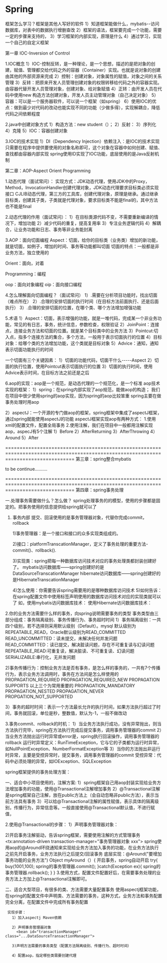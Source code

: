 # Spring

框架怎么学习？框架是其他人写好的软件
1）知道框架能做什么，mybatis--访问数据库，对表中的数据执行增删查改
2）框架的语法，框架要完成一个功能，需要一定的步骤来支持的，
3）学习框架的内部实现，原理是什么
4）通过学习，实现一个自己的自定义框架

第一章 IOC-Inversion of Control

1.IOC概念
1）IOC-控制反转，是一种理论，是一个思想，描述的是把对象的创建，赋值、管理都交给代码之外的容器（Container）实现。也就是说对象的创建由其他的外部资源来完成
2）控制：创建对象，对象属性的赋值，对象之间的关系管理
3）反转：把原来开发人员管理创建对象的权限转移给代码之外的容器实现。由容器代替开发人员管理对象，创建对象、给对象赋值
4）正转：由开发人员在代码中使用new 构造方法创建对象，开发人员主动管理对象（自己决定对象）
5）容器：可以是一个服务器软件，可以说一个框架（如spring）
6）使用IOC的优点：做到最少对代码的改动也能实现不同的功能（少做多得），实现解耦合，降低代码之间依赖程度

2.java中创建对象方式
1）构造方法：new student（）；
2）反射：
3）序列化
4）克隆
5）IOC：容器创建对象


3.IOC的技术实现
1）DI（Dependency Injection）依赖注入：是IOC的技术实现
只需要在程序中提供要使用的对象名称即可，这个对象在容器中如何创建、赋值、查找都由容器内部实现 
spring使用ID实现了IOC功能，底层使用的是Java反射机制




第二章：AOP-Aspect Orient Programming

1.动态代理（面试常问）：
  实现方式：JDK动态代理，使用JDK中的Proxy，Method，InvocationHandler创建代理对象，JDK动态代理要求目标类必须实现接口
           CJLIB动态代理，第三方的工具库，创建代理对象，原理是继承。通过继承目标类，创建其子类，子类就是代理对象，要求目标类不能是final的，其中方法也不能是final
           
2.动态代理的作用（面试常问）：
1）在目标类源代码不变，不需要重新编译的情况下，增加功能
2）减少代码的重复，提高复用率
3）专注业务逻辑代码
4）解耦合，让业务功能和日志、事务等非业务能封离

3.AOP：面向切面编程
  Aspect：切面，给你的目标类（业务类）增加的新功能，就是切面，如例子，增加的时间、事务等功能都叫切面
          切面的特点：一般都是非业务方法，独立使用的
          
  Orient：面向，对着
  
  Programming：编程
  
  oop：面向对象编程
  oip：面向接口编程
  
4.怎么理解面向切面编程？（面试常问）
1）.需要在分析项目功能时，找出切面（难点所在）
2）.合理的安排切面的执行时间（在目标方法前面执行、还是后面执行）
3）.合理的安排切面的位置，在哪个类、哪个方法增加增强功能

5.术语
1）Aspect：切面，表示增强的功能，就是一堆代码，完成某一个非业务功能，常见的有日志，事务，统计信息，参数检查，权限验证
2）JoinPoint：连接点，连接业务方法和切面的位置。就是某个目标类中的业务方法
3）Pointcut:切入点，指多个连接方法的集合，多个方法，一般用于表示切面执行的位置
4）目标对象：给哪个类的方法增加功能，这个类就是目标对象
5）Advice：通知，通知表示切面功能执行的时间

一个切面有三个关键因素：
1）切面的功能代码，切面干什么-----Aspect
2）切面的执行位置，使用Pointcut表示切面执行的位置
3）切面的执行时间，使用Advice表示时间，在目标方法之前还是之后
           
6.aop的实现：aop是一个规范，是动态代理的一个规范化，是一个标准
 aop技术实现的框架：
 1）spring：在spring内部实现了aop规范，能做aop的构造；
            我们在项目中很少使用spring的aop实现，因为spring的aop比较笨重
            spring主要在做事务处理时用aop
            
 2）aspectJ：一个开源的专门做aop的框架，spring框架中集成了aspectJ框架，通过spring就能使用aspectJ的功能
             aspectJ框架实现aop有两种方式：
             1.使用xml的配置文件，配置全局事务
             2.使用注解，我们在项目中一般都用注解实现aop，aspecJ有5个注解
               1）Before
               2）AfterReturning
               3）AfterThrowing
               4）Around
               5）After
               
 
 
 
 ====================================================================================================================================
 第三章：spring整合mybatis
 
 to be continue..........
 
 
 ====================================================================================================================================
 第四章：spring事务处理
 
 一.处理事务需要做什么？怎么做？
 spring处理事务的的模型，使用的步骤都是固定的。把事务使用的信息提供给spring就可以了
 
 1. 事务内部 提交、回滚使用的是事务管理器对象，代替你完成commit，rollback
    
    1)事务管理器：是一个接口和接口的众多实现类组成的。
    
    2)接口：platformTranscationManager，定义了事务处理的重要方法-commit()、rollback().
    
    3)实现类：spring把每一种数据库访问技术对应的事务处理类都封装创建好了。
           mybatis访问数据库——spring创建好的是DataSourceTranscationManager
           hibernate访问数据库——spring创建好的是HibernateTranscationManager
          
    4)怎么使用：你需要告诉spring需要用的是哪种数据库访问技术
    5)如何告诉：在spring配置文件中使用<bean>标签声明使用的数据库访问技术对应的实现类就可以了
            如，使用mybatis访问数据库技术：<bean id="xxx" class="...DataSourceTranscationManager">
                使用Hibernate访问数据库技术：<bean id="xxx" class="...HibernateTranscationManager">
  
 2.你的业务方法需要什么样的事务，向spring说明需要事务的类型
   事务类型由三部分组成：事务隔离级别、事务传播行为、事务超时时间
   1）事务隔离级别：一共四个级别，若不选择则采用默认级别（Default）。mysql 默认级别为REPEATABLE_READ，Oracle默认级别为READ_COMMITTED
      READ_UNCOMMITTED：读未提交，未解决任何并发问题
      READ_COMMITTED：读已提交，解决脏读问题，存在不可重复读与幻读问题
      REPEATABLE_READ:可重复读，解决脏读、不可重复读、幻读问题
      SERIALIZABLE:串行化，无并发问题
  
   2)事务传播行为：控制业务方法是否有事务，是怎么样的事务的，一共有7个传播行为，表示业务方法调用时，事务在方法间是怎么样使用的
     PROPAGATION_REQUIRED
     PROPAGATION_REQUIRED_NEW
     PROPAGATION SUPPORTS
     以上三个为常用重要的
     PROPAGATION_MANDATORY
     PROPAGATION_NESTED
     PROPAGATION_NEVER
     PROPGATION_NOT_SUPPORTED
  
  3）事务的超时时间：表示一个方法最长允许的执行时间，如果方法执行超过了时间，事务就回滚，单位是秒，整数值，默认为-1，一般不做改动
  
 3.事务commit、rollback的时机：
   1）当业务方法执行成功，没有异常抛出，则当方法执行完毕，spring在方法执行完成后提交事务，调用事务管理器的commit
   2）当业务方法抛出运行时异常或error是，spring执行回滚操作，调用事务管理器的rollback
      运行时异常定义：RunTimeException，它与它的子类都为运行时异常，如NullPointException、NumberFormatException等
   3）当你的方法抛出非运行时异常，主要是受控异常时，提交事务，调用事务管理器的commit
      受控异常：代码中必须处理的异常，如IOException、SQLException 
  
spring框架提供的事务处理方案：
  
一、适合中小项目使用的，注解方案:
  1）spring框架自己用aop封装实现给业务方法增加事务的功能，使用@Transactional注解增加事务
  2）@Transactional注解是spring框架自己注解，放在public方法上（会自动忽略非public方法），表示当前方法具有事务
  3）可以给@Transactional注解的属性赋值，表示具体的隔离级别，传播行为，异常信息等。一般直接使用@Transactional默认值，不进行赋值，
  
 2.使用@Transactional的步骤：
  1）声明事务管理器对象：
     <bean id="transactionManaer" class="DataSourcTransactionManager">
       <property name="dataSource" ref="myDataSource"/>
     </bean>
  
  2)开启事务注解驱动，告诉spring框架，需要使用注解的方式管理事务
    <tx:annotation-driven transaction-manager="事务管理器对象 xxx">
    spring使用aop的@Around环绕通知来实现给业务方法加入事务的功能，在业务方法执行之前先开启事务，业务方法执行之后提交/回滚事务
    底层实现：@Around("要增加事务功能的业务方法")
             Object myAround（）{
               开启事务，spring自动开启
             try{
                    buy(1001,100);
                    spring的事务管理器.commit();
                }catch(Exception ex){
                   spring的事务管理器.rollback();
                 }
          }
  3.使用方式，配置文件配置好后，在需要事务处理的业务方法上方加上@Transactional注解即可。
      
 二、适合大型项目，有很多的类、方法需要大量配置事务
     使用aspectj框架功能，在spring的配置文件中声明类、方法需要的事务，这种方式，业务方法和事务配置完全分离，在配置文件中完成所有事务配置
      
     实现步骤：
       1）加入aspectj Maven依赖
      
       2）声明事务管理器对象
         <bean id="transactionManager" class="...DataSourceTransactionManager">
           
       3)声明方法需要的事务类型（配置方法隔离级别、传播行为、超时时间）
           
       4）配置aop，指定哪些类需要创建代理
           
     
